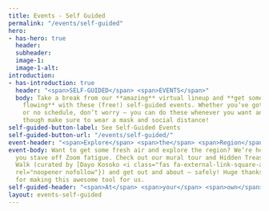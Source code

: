 ```yaml
---
title: Events - Self Guided
permalink: "/events/self-guided"
hero:
- has-hero: true
  header: 
  subheader: 
  image-1: 
  image-1-alt: 
introduction:
- has-introduction: true
  header: "<span>SELF-GUIDED</span> <span>EVENTS</span>"
  body: Take a break from our **amazing** virtual lineup and **get some creative energy
    flowing** with these (free!) self-guided events. Whether you’ve got a busy schedule
    or no schedule, don’t worry — you can do these whenever you want and wherever,
    though make sure to wear a mask and social distance!
self-guided-button-label: See Self-Guided Events
self-guided-button-url: "/events/self-guided/"
event-header: "<span>Explore</span> <span>the</span> <span>Region</span>"
event-body: Want to get some fresh air and explore the region? We’re here to help
  you stave off Zoom fatigue. Check out our mural tour and Hidden Treasures Photo
  Walk (curated by [Dayo Kosoko <i class="fas fa-external-link-square-alt"></i>](https://www.instagram.com/thearthype/?hl=en){:target="_blank"
  rel="noopener nofollow"}) and get out and about — safely! Huge thanks to Mapbox
  for making this awesome tool for us.
self-guided-header: "<span>At</span> <span>your</span> <span>own</span> <span>pace</span>"
layout: events-self-guided
---
```


